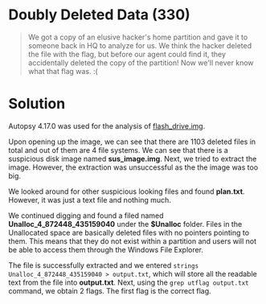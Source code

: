 # Doubly Deleted Data (330)

> We got a copy of an elusive hacker's home partition and gave it to someone back in HQ to analyze for us. We think the hacker deleted the 
> file with the flag, but before our agent could find it, they accidentally deleted the copy of the partition! Now we'll never know what that 
> flag was. :(

# Solution

Autopsy 4.17.0 was used for the analysis of [flash_drive.img](./flash_drive.img). 

Upon opening up the image, we can see that there are 1103 deleted files in total and out of them are 4 file systems. We can see that there is a suspicious
disk image named **sus_image.img**. Next, we tried to extract the image. However, the extraction was unsuccessful as the the image was too big. 

We looked around for other suspicious looking files and found **plan.txt**. However, it was just a text file and nothing much. 

We continued digging and found a filed named **Unalloc_4_872448_435159040** under the **$Unalloc** folder. Files in the Unallocated space are basically deleted 
files with no pointers pointing to them. This means that they do not exist within a partition and users will not be able to access them through the Windows 
File Explorer.

The file is successfully extracted and we entered `strings Unalloc_4_872448_435159040 > output.txt`, which will store all the readable text from the file into 
**output.txt**. Next, using the `grep utflag output.txt` command, we obtain 2 flags. The first flag is the correct flag. 
